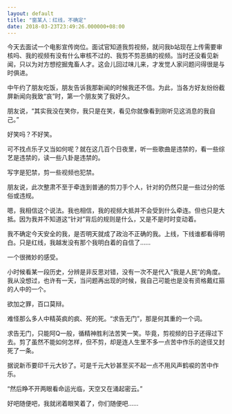 ```yaml
---
layout: default
title: "窗某人：红线，不确定"
date: 2018-03-23T23:49:26.000000+08:00
---
```


今天去面试一个电影宣传岗位。面试官知道我剪视频，就问我b站现在上传需要审核吗、我的视频有没有什么审核不过的、我剪不剪恶搞的视频。当时还没看见新闻，只以为对方想挖掘鬼畜人才。这会儿回过味儿来，才发觉人家问题问得很是与时俱进。

中午约了朋友吃饭，朋友告诉我那新闻的时候我还不信。为此，当各方好友纷纷截屏新闻向我致“哀”时，第一个朋友笑了我好久。

朋友说，“其实我没在笑你，我只是在笑，看见你就像看到刚听见这消息的我自己。”

好笑吗？不好笑。

可不找点乐子又当如何呢？就在这几百个日夜里，听一些歌曲是违禁的，看一些综艺是违禁的，读一些八卦是违禁的。

写字是犯禁，剪一些视频也犯禁。

朋友说，此次整肃不至于牵连到普通的剪刀手个人，针对的仍然只是一些过分的低俗或违规。

嗯，我相信这个说法。我也相信，我的视频大抵并不会受到什么牵连。但也只是大抵。因为我并不知道这“针对”背后的规则是什么，又是不是时时变动着。

我不确定今天安全的我，是否明天就成了政治不正确的我。上线，下线谁都看得明白。只是红线，我越发没有那个我明白着的自信了……

一个很微妙的感受。

小时候看某一段历史，分辨是非反思对错，没有一次不是代入“我是人民”的角度。我从没想过，也许有一天，当问题再出现的时候，我自己可能也是没有资格戴红箍的人中的一个。

欲加之罪，百口莫辩。

难怪那么多人中精英疯的疯、死的死。“求告无门”，那是何其重的一个词。

求告无门，只能阿Q一般，循精神胜利法苦笑一笑。毕竟，剪视频的日子还得过下去。剪了虽然不能如何怎样，但不剪，却是连人生里不多一点苦中作乐的途径又封死了一条。

据说新币要印千元大钞了。可是千元大钞甚至买不起一点不用风声鹤唳的苦中作乐。

“然后睁不开两眼看命运光临，天空又在涌起密云。”

好吧随便吧，我就闭着眼笑着了，你们随便吧……

